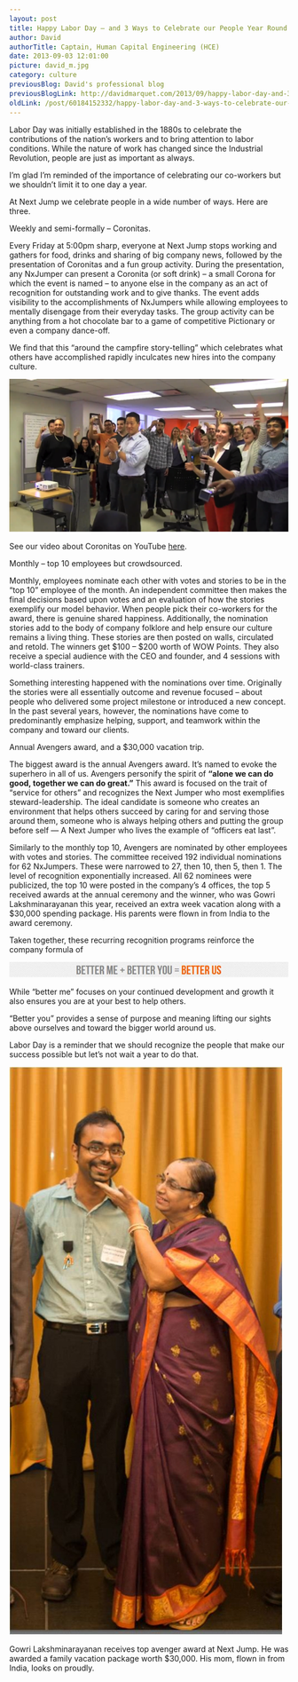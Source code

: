 ```yaml
---
layout: post
title: Happy Labor Day — and 3 Ways to Celebrate our People Year Round
author: David
authorTitle: Captain, Human Capital Engineering (HCE)
date: 2013-09-03 12:01:00
picture: david_m.jpg
category: culture
previousBlog: David's professional blog
previousBlogLink: http://davidmarquet.com/2013/09/happy-labor-day-and-3-ways-to-celebrate-our-people-year-round/
oldLink: /post/60184152332/happy-labor-day-and-3-ways-to-celebrate-our-people
---
```


Labor Day was initially established in the 1880s to celebrate the contributions of the nation’s workers and to bring attention to labor conditions.  While the nature of work has changed since the Industrial Revolution, people are just as important as always.

I’m glad I’m reminded of the importance of celebrating our co-workers but we shouldn’t limit it to one day a year.

At Next Jump we celebrate people in a wide number of ways. Here are three.

Weekly and semi-formally – Coronitas.

Every Friday at 5:00pm sharp, everyone at Next Jump stops working and gathers for food, drinks and sharing of big company news, followed by the presentation of Coronitas and a fun group activity. During the presentation, any NxJumper can present a Coronita (or soft drink) – a small Corona for which the event is named – to anyone else in the company as an act of recognition for outstanding work and to give thanks. The event adds visibility to the accomplishments of NxJumpers while allowing employees to mentally disengage from their everyday tasks. The group activity can be anything from a hot chocolate bar to a game of competitive Pictionary or even a company dance-off.

We find that this “around the campfire story-telling” which celebrates what others have accomplished rapidly inculcates new hires into the company culture.

![Coronitas in Mirage](/images/coronitas_mirage.png)

See our video about Coronitas on YouTube [here](http://www.youtube.com/watch?v=cgmx0f8734Y#t=61).

Monthly – top 10 employees but crowdsourced.

Monthly, employees nominate each other with votes and stories to be in the “top 10” employee of the month. An independent committee then makes the final decisions based upon votes and an evaluation of how the stories exemplify our model behavior. When people pick their co-workers for the award, there is genuine shared happiness. Additionally, the nomination stories add to the body of company folklore and help ensure our culture remains a living thing. These stories are then posted on walls, circulated and retold. The winners get $100 – $200 worth of WOW Points. They also receive a special audience with the CEO and founder, and 4 sessions with world-class trainers.

Something interesting happened with the nominations over time. Originally the stories were all essentially outcome and revenue focused – about people who delivered some project milestone or introduced a new concept. In the past several years, however, the nominations have come to predominantly emphasize helping, support, and teamwork within the company and toward our clients.

Annual Avengers award, and a $30,000 vacation trip.

The biggest award is the annual Avengers award. It’s named to evoke the superhero in all of us. Avengers personify the spirit of **“alone we can do good, together we can do great.”** This award is focused on the trait of “service for others” and recognizes the Next Jumper who most exemplifies steward-leadership. The ideal candidate is someone who creates an environment that helps others succeed by caring for and serving those around them, someone who is always helping others and putting the group before self — A Next Jumper who lives the example of “officers eat last”.

Similarly to the monthly top 10, Avengers are nominated by other employees with votes and stories. The committee received 192 individual nominations for 62 NxJumpers. These were narrowed to 27, then 10, then 5, then 1. The level of recognition exponentially increased. All 62 nominees were publicized, the top 10 were posted in the company’s 4 offices, the top 5 received awards at the annual ceremony and the winner, who was Gowri Lakshminarayanan this year, received an extra week vacation along with a $30,000 spending package. His parents were flown in from India to the award ceremony.

Taken together, these recurring recognition programs reinforce the company formula of

![Better me plus you equals us](/images/better_me_you_us_strip.png)

While “better me” focuses on your continued development and growth it also ensures you are at your best to help others.

“Better you” provides a sense of purpose and meaning lifting our sights above ourselves and toward the bigger world around us.

Labor Day is a reminder that we should recognize the people that make our success possible but let’s not wait a year to do that.

![Gowri and his mom](/images/gowri_and_mom.jpg)

Gowri Lakshminarayanan receives top avenger award at Next Jump. He was awarded a family vacation package worth $30,000. His mom, flown in from India, looks on proudly.

